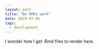 ```yaml
---
layout: post
title: "Do RMDs work"
date: 2020-07-06
tags: 
  - development
---
```


I wonder how I get .Rmd files to render here.